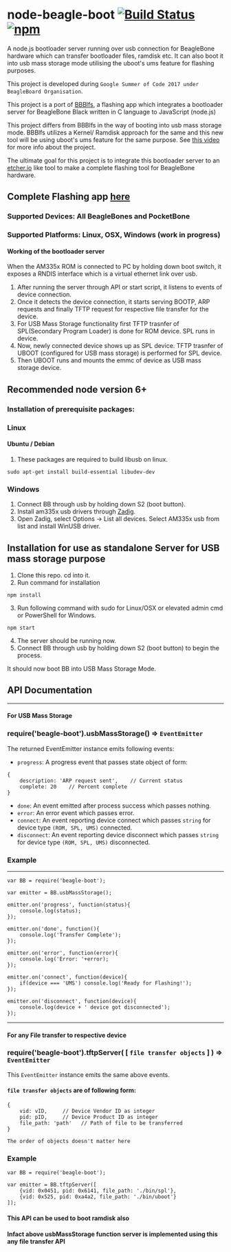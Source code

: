 # node-beagle-boot  [![Build Status](https://travis-ci.org/ravikp7/node-beagle-boot.svg?branch=master)](https://travis-ci.org/ravikp7/node-beagle-boot) [![npm](https://img.shields.io/npm/v/beagle-boot.svg)](https://www.npmjs.com/package/beagle-boot)
A node.js bootloader server running over usb connection for BeagleBone hardware which can transfer bootloader files, ramdisk etc. It can also boot it into usb mass storage mode utilising the uboot's ums feature for flashing purposes.

This project is developed during `Google Summer of Code 2017 under BeagleBoard Organisation`.

This project is a port of [BBBlfs](https://github.com/ungureanuvladvictor/BBBlfs), a flashing app which integrates a bootloader server for BeagleBone Black written in C language to JavaScript (node.js)

This project differs from BBBlfs in the way of booting into usb mass storage mode. BBBlfs utilizes a Kernel/ Ramdisk approach for the same and this new tool will be using uboot's ums feature for the same purpose. See [this video](https://www.youtube.com/watch?v=5JYfh2_0x8s) for more info about the project.

The ultimate goal for this project is to integrate this bootloader server to an [etcher.io](https://etcher.io) like tool to make a complete flashing tool for BeagleBone hardware.
## Complete Flashing app [here](https://github.com/ravikp7/BeagleBoot)

### Supported Devices: All BeagleBones and PocketBone
### Supported Platforms: Linux, OSX, Windows (work in progress)

#### Working of the bootloader server
When the AM335x ROM is connected to PC by holding down boot switch, it exposes a RNDIS interface which is a virtual ethernet link over usb.
1. After running the server through API or start script, it listens to events of device connection.
2. Once it detects the device connection, it starts serving BOOTP, ARP requests and finally TFTP request for respective file transfer for the device. 
3. For USB Mass Storage functionality first TFTP trasnfer of SPL(Secondary Program Loader) is done for ROM device. SPL runs in device.
4. Now, newly connected device shows up as SPL device. TFTP trasnfer of UBOOT (configured for USB mass storage) is performed for SPL device.
5. Then UBOOT runs and mounts the emmc of device as USB mass storage device. 

## Recommended node version 6+

### Installation of prerequisite packages:
### Linux
#### Ubuntu / Debian
1. These packages are required to build libusb on linux.
```
sudo apt-get install build-essential libudev-dev
```

### Windows
1. Connect BB through usb by holding down S2 (boot button).
2. Install am335x usb drivers through [Zadig](http://zadig.akeo.ie/).
3. Open Zadig, select Options -> List all devices. Select AM335x usb from list and install WinUSB driver.

## Installation for use as standalone Server for USB mass storage purpose
1. Clone this repo. cd into it.
2. Run command for installation
```
npm install
```
3. Run following command with sudo for Linux/OSX or elevated admin cmd or PowerShell for Windows.
```
npm start
```
4. The server should be running now.
5. Connect BB through usb by holding down S2 (boot button) to begin the process.

It should now boot BB into USB Mass Storage Mode.

## API Documentation
___
#### For USB Mass Storage
### require('beagle-boot').usbMassStorage() => `EventEmitter`
The returned EventEmitter instance emits following events:
* `progress`: A progress event that passes state object of form:
```
{
    description: 'ARP request sent',    // Current status
    complete: 20    // Percent complete
}
```
* `done`: An event emitted after process success which passes nothing.
* `error`: An error event which passes error.
* `connect`: An event reporting device connect which passes `string` for device type `(ROM, SPL, UMS)` connected.
* `disconnect`: An event reporting device disconnect which passes `string` for device type `(ROM, SPL, UMS)` disconnected.

### Example
___
```
var BB = require('beagle-boot');

var emitter = BB.usbMassStorage();

emitter.on('progress', function(status){
    console.log(status);
});

emitter.on('done', function(){
    console.log('Transfer Complete');
});

emitter.on('error', function(error){
    console.log('Error: '+error);
});

emitter.on('connect', function(device){
    if(device === 'UMS') console.log('Ready for Flashing!');
});

emitter.on('disconnect', function(device){
    console.log(device + ' device got disconnected');
});
```
___
#### For any File transfer to respective device
### require('beagle-boot').tftpServer( [ `file transfer objects` ] ) => `EventEmitter`
This `EventEmitter` instance emits the same above events.
#### `file transfer objects` are of following form:
```
{
    vid: vID,     // Device Vendor ID as integer
    pid: pID,     // Device Product ID as integer
    file_path: 'path'   // Path of file to be transferred
}
```
`The order of objects doesn't matter here`
### Example
```
var BB = require('beagle-boot');

var emitter = BB.tftpServer([
    {vid: 0x0451, pid: 0x6141, file_path: './bin/spl'},
    {vid: 0x525, pid: 0xa4a2, file_path: './bin/uboot'}
]);
```
#### This API can be used to boot ramdisk also
#### Infact above usbMassStorage function server is implemented using this any file transfer API


